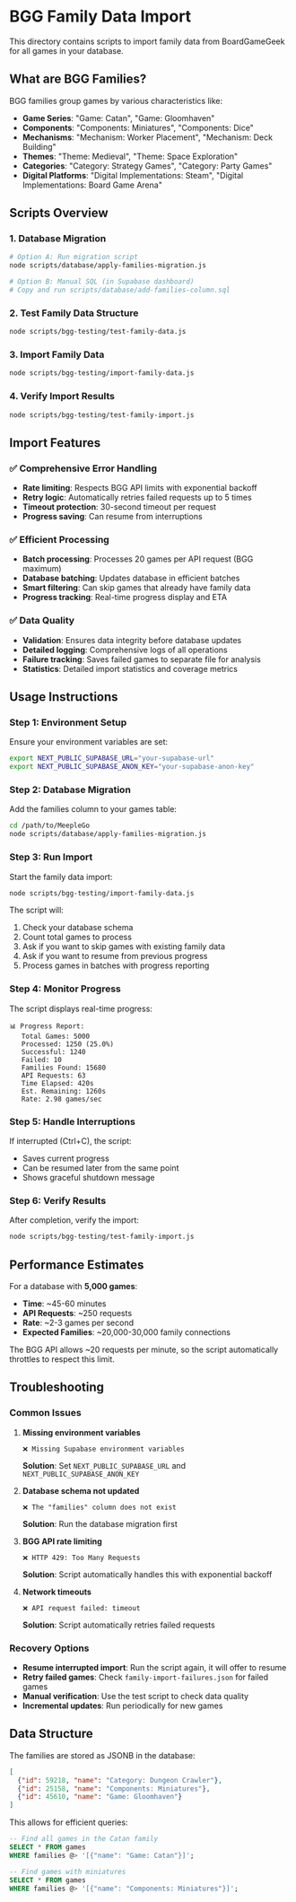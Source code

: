 # BGG Family Data Import

This directory contains scripts to import family data from BoardGameGeek for all games in your database.

## What are BGG Families?

BGG families group games by various characteristics like:
- **Game Series**: "Game: Catan", "Game: Gloomhaven"
- **Components**: "Components: Miniatures", "Components: Dice"
- **Mechanisms**: "Mechanism: Worker Placement", "Mechanism: Deck Building"
- **Themes**: "Theme: Medieval", "Theme: Space Exploration"
- **Categories**: "Category: Strategy Games", "Category: Party Games"
- **Digital Platforms**: "Digital Implementations: Steam", "Digital Implementations: Board Game Arena"

## Scripts Overview

### 1. Database Migration
```bash
# Option A: Run migration script
node scripts/database/apply-families-migration.js

# Option B: Manual SQL (in Supabase dashboard)
# Copy and run scripts/database/add-families-column.sql
```

### 2. Test Family Data Structure
```bash
node scripts/bgg-testing/test-family-data.js
```

### 3. Import Family Data
```bash
node scripts/bgg-testing/import-family-data.js
```

### 4. Verify Import Results
```bash
node scripts/bgg-testing/test-family-import.js
```

## Import Features

### ✅ Comprehensive Error Handling
- **Rate limiting**: Respects BGG API limits with exponential backoff
- **Retry logic**: Automatically retries failed requests up to 5 times
- **Timeout protection**: 30-second timeout per request
- **Progress saving**: Can resume from interruptions

### ✅ Efficient Processing
- **Batch processing**: Processes 20 games per API request (BGG maximum)
- **Database batching**: Updates database in efficient batches
- **Smart filtering**: Can skip games that already have family data
- **Progress tracking**: Real-time progress display and ETA

### ✅ Data Quality
- **Validation**: Ensures data integrity before database updates
- **Detailed logging**: Comprehensive logs of all operations
- **Failure tracking**: Saves failed games to separate file for analysis
- **Statistics**: Detailed import statistics and coverage metrics

## Usage Instructions

### Step 1: Environment Setup
Ensure your environment variables are set:
```bash
export NEXT_PUBLIC_SUPABASE_URL="your-supabase-url"
export NEXT_PUBLIC_SUPABASE_ANON_KEY="your-supabase-anon-key"
```

### Step 2: Database Migration
Add the families column to your games table:
```bash
cd /path/to/MeepleGo
node scripts/database/apply-families-migration.js
```

### Step 3: Run Import
Start the family data import:
```bash
node scripts/bgg-testing/import-family-data.js
```

The script will:
1. Check your database schema
2. Count total games to process
3. Ask if you want to skip games with existing family data
4. Ask if you want to resume from previous progress
5. Process games in batches with progress reporting

### Step 4: Monitor Progress
The script displays real-time progress:
```
📊 Progress Report:
   Total Games: 5000
   Processed: 1250 (25.0%)
   Successful: 1240
   Failed: 10
   Families Found: 15680
   API Requests: 63
   Time Elapsed: 420s
   Est. Remaining: 1260s
   Rate: 2.98 games/sec
```

### Step 5: Handle Interruptions
If interrupted (Ctrl+C), the script:
- Saves current progress
- Can be resumed later from the same point
- Shows graceful shutdown message

### Step 6: Verify Results
After completion, verify the import:
```bash
node scripts/bgg-testing/test-family-import.js
```

## Performance Estimates

For a database with **5,000 games**:
- **Time**: ~45-60 minutes
- **API Requests**: ~250 requests
- **Rate**: ~2-3 games per second
- **Expected Families**: ~20,000-30,000 family connections

The BGG API allows ~20 requests per minute, so the script automatically throttles to respect this limit.

## Troubleshooting

### Common Issues

1. **Missing environment variables**
   ```
   ❌ Missing Supabase environment variables
   ```
   **Solution**: Set `NEXT_PUBLIC_SUPABASE_URL` and `NEXT_PUBLIC_SUPABASE_ANON_KEY`

2. **Database schema not updated**
   ```
   ❌ The "families" column does not exist
   ```
   **Solution**: Run the database migration first

3. **BGG API rate limiting**
   ```
   ❌ HTTP 429: Too Many Requests
   ```
   **Solution**: Script automatically handles this with exponential backoff

4. **Network timeouts**
   ```
   ❌ API request failed: timeout
   ```
   **Solution**: Script automatically retries failed requests

### Recovery Options

- **Resume interrupted import**: Run the script again, it will offer to resume
- **Retry failed games**: Check `family-import-failures.json` for failed games
- **Manual verification**: Use the test script to check data quality
- **Incremental updates**: Run periodically for new games

## Data Structure

The families are stored as JSONB in the database:
```json
[
  {"id": 59218, "name": "Category: Dungeon Crawler"},
  {"id": 25158, "name": "Components: Miniatures"},
  {"id": 45610, "name": "Game: Gloomhaven"}
]
```

This allows for efficient queries:
```sql
-- Find all games in the Catan family
SELECT * FROM games 
WHERE families @> '[{"name": "Game: Catan"}]';

-- Find games with miniatures
SELECT * FROM games 
WHERE families @> '[{"name": "Components: Miniatures"}]';
```
